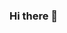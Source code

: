 ### Hi there 👋

<!--
**khancom1988/khancom1988** is a ✨ _special_ ✨ repository because its `README.md` (this file) appears on your GitHub profile.

Here are some ideas to get you started:

- 🔭 I’m currently working on CORE
- 🌱 I’m currently learning Swift
- 👯 I’m looking to collaborate on ...
- 🤔 I’m looking for help with ...
- 💬 Ask me about ...
- 📫 How to reach me: majeed.aadil1988@gmail.com
- 😄 Pronouns: ...
- ⚡ Fun fact: ...
-->

